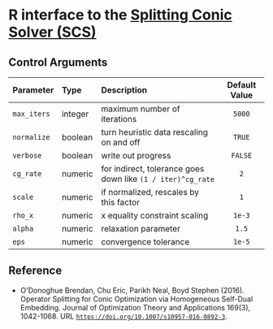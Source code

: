 # R interface to the [Splitting Conic Solver (SCS)](https://github.com/cvxgrp/scs)

## Control Arguments
| Parameter   | Type    |             Description                                             | Default Value |
|:------------|:--------|:--------------------------------------------------------------------|:-------------:|
| `max_iters` | integer | maximum number of iterations                                        |   `5000`      |
| `normalize` | boolean | turn heuristic data rescaling on and off                            |   `TRUE`      |
| `verbose`   | boolean | write out progress                                                  |   `FALSE`     |
| `cg_rate`   | numeric | for indirect, tolerance goes down like `(1 / iter)^cg_rate`         |      `2`      |
| `scale`     | numeric | if normalized, rescales by this factor                              |      `1`      |
| `rho_x`     | numeric | x equality constraint scaling                                       |   `1e-3`      |
| `alpha`     | numeric | relaxation parameter                                                |    `1.5`      |
| `eps`       | numeric | convergence tolerance                                               |   `1e-5`      |


## Reference
* O'Donoghue Brendan, Chu Eric, Parikh Neal, Boyd Stephen (2016).
  Operator Splitting for Conic Optimization via Homogeneous Self-Dual Embedding.
  Journal of Optimization Theory and Applications 169(3), 1042-1068.
  URL [`https://doi.org/10.1007/s10957-016-0892-3`](https://doi.org/10.1007/s10957-016-0892-3).

